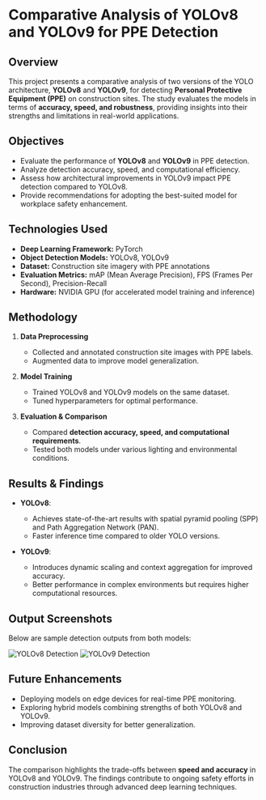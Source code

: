 # Comparative Analysis of YOLOv8 and YOLOv9 for PPE Detection

## Overview
This project presents a comparative analysis of two versions of the YOLO architecture, **YOLOv8** and **YOLOv9**, for detecting **Personal Protective Equipment (PPE)** on construction sites. The study evaluates the models in terms of **accuracy, speed, and robustness**, providing insights into their strengths and limitations in real-world applications.

## Objectives
- Evaluate the performance of **YOLOv8** and **YOLOv9** in PPE detection.
- Analyze detection accuracy, speed, and computational efficiency.
- Assess how architectural improvements in YOLOv9 impact PPE detection compared to YOLOv8.
- Provide recommendations for adopting the best-suited model for workplace safety enhancement.

## Technologies Used
- **Deep Learning Framework:** PyTorch
- **Object Detection Models:** YOLOv8, YOLOv9
- **Dataset:** Construction site imagery with PPE annotations
- **Evaluation Metrics:** mAP (Mean Average Precision), FPS (Frames Per Second), Precision-Recall
- **Hardware:** NVIDIA GPU (for accelerated model training and inference)

## Methodology
1. **Data Preprocessing**
   - Collected and annotated construction site images with PPE labels.
   - Augmented data to improve model generalization.
   
2. **Model Training**
   - Trained YOLOv8 and YOLOv9 models on the same dataset.
   - Tuned hyperparameters for optimal performance.

3. **Evaluation & Comparison**
   - Compared **detection accuracy, speed, and computational requirements**.
   - Tested both models under various lighting and environmental conditions.

## Results & Findings
- **YOLOv8**:
  - Achieves state-of-the-art results with spatial pyramid pooling (SPP) and Path Aggregation Network (PAN).
  - Faster inference time compared to older YOLO versions.
  
- **YOLOv9**:
  - Introduces dynamic scaling and context aggregation for improved accuracy.
  - Better performance in complex environments but requires higher computational resources.
  
## Output Screenshots
Below are sample detection outputs from both models:

![YOLOv8 Detection](images/yolov8_detection.png)
![YOLOv9 Detection](images/yolov9_detection.png)

## Future Enhancements
- Deploying models on edge devices for real-time PPE monitoring.
- Exploring hybrid models combining strengths of both YOLOv8 and YOLOv9.
- Improving dataset diversity for better generalization.

## Conclusion
The comparison highlights the trade-offs between **speed and accuracy** in YOLOv8 and YOLOv9. The findings contribute to ongoing safety efforts in construction industries through advanced deep learning techniques.
